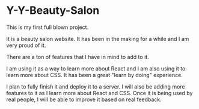 # Y-Y-Beauty-Salon

This is my first full blown project.

It is a beauty salon website. It has been in the making for a while and I am very proud of it.

There are a ton of features that I have in mind to add to it.

I am using it as a way to learn more about React and I am also using it to learn more about CSS. It has been a great "learn by doing" experience.

I plan to fully finish it and deploy it to a server. I will also be adding more features to it as I learn more about React and CSS. Once it is being used by real people, I will be able to improve it based on real feedback.